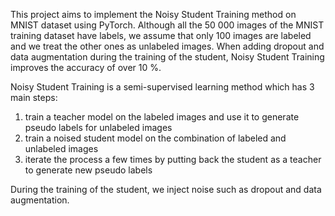 This project aims to implement the Noisy Student Training method on MNIST dataset using PyTorch. Although all the 50 000 images of the MNIST training dataset have labels, we assume that only 100 images are labeled and we treat the other ones as unlabeled images. When adding dropout and data augmentation during the training of the student, Noisy Student Training improves the accuracy of over 10 %.

Noisy Student Training is a semi-supervised learning method which has 3 main steps:
1. train a teacher model on the labeled images and use it to generate pseudo labels for unlabeled images
2. train a noised student model on the combination of labeled and unlabeled images
3. iterate the process a few times by putting back the student as a teacher to generate new pseudo labels

During the training of the student, we inject noise such as dropout and data augmentation.
